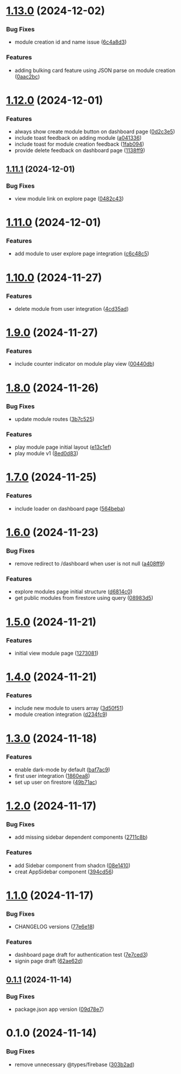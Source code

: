 # [1.13.0](https://github.com/leogrigs/easy-cards/compare/v1.12.0...v1.13.0) (2024-12-02)


### Bug Fixes

* module creation id and name issue ([6c4a8d3](https://github.com/leogrigs/easy-cards/commit/6c4a8d3112310947c7b80b8f70c8923571113799))


### Features

* adding bulking card feature using JSON parse on module creation ([0aac2bc](https://github.com/leogrigs/easy-cards/commit/0aac2bcb3b32bd4270385e2134ae8f9a06c295f2))

# [1.12.0](https://github.com/leogrigs/easy-cards/compare/v1.11.1...v1.12.0) (2024-12-01)


### Features

* always show create module button on dashboard page ([0d2c3e5](https://github.com/leogrigs/easy-cards/commit/0d2c3e5ca718b33b44462bbc49723f359ba8ad55))
* include toast feedback on adding module ([a041336](https://github.com/leogrigs/easy-cards/commit/a04133630f0bb8b313e2b2f7001f00d43a292c21))
* include toast for module creation feedback ([1fab094](https://github.com/leogrigs/easy-cards/commit/1fab09446dc1255e3d5f0898e1c5600440f6fca7))
* provide delete feedback on dashboard page ([1138ff9](https://github.com/leogrigs/easy-cards/commit/1138ff94e0c96b28016c2386b33efbf1c6e0b1b9))

## [1.11.1](https://github.com/leogrigs/easy-cards/compare/v1.11.0...v1.11.1) (2024-12-01)


### Bug Fixes

* view module link on explore page ([0482c43](https://github.com/leogrigs/easy-cards/commit/0482c43c4ef85b889b324a7ba9378151ccd644bf))

# [1.11.0](https://github.com/leogrigs/easy-cards/compare/v1.10.0...v1.11.0) (2024-12-01)


### Features

* add module to user explore page integration ([c6c48c5](https://github.com/leogrigs/easy-cards/commit/c6c48c5cafe8fdfd69319ce998d4bbfbf9da17f3))

# [1.10.0](https://github.com/leogrigs/easy-cards/compare/v1.9.0...v1.10.0) (2024-11-27)


### Features

* delete module from user integration ([4cd35ad](https://github.com/leogrigs/easy-cards/commit/4cd35adb02987e8c55ee41b12e3e9d6ddbc84a96))

# [1.9.0](https://github.com/leogrigs/easy-cards/compare/v1.8.0...v1.9.0) (2024-11-27)


### Features

* include counter indicator on module play view ([00440db](https://github.com/leogrigs/easy-cards/commit/00440dbf658ee46e6f8f0f19ae75fa91c6332350))

# [1.8.0](https://github.com/leogrigs/easy-cards/compare/v1.7.0...v1.8.0) (2024-11-26)


### Bug Fixes

* update module routes ([3b7c525](https://github.com/leogrigs/easy-cards/commit/3b7c525a126cce9dddc1553c1162cfe0e819ee64))


### Features

* play module page initial layout ([e13c1ef](https://github.com/leogrigs/easy-cards/commit/e13c1efbdcbf309b11760371d6ea14999073d1f0))
* play module v1 ([8ed0d83](https://github.com/leogrigs/easy-cards/commit/8ed0d835634decf38a5f1175ea49eed2f92c8228))

# [1.7.0](https://github.com/leogrigs/easy-cards/compare/v1.6.0...v1.7.0) (2024-11-25)


### Features

* include loader on dashboard page ([564beba](https://github.com/leogrigs/easy-cards/commit/564beba081cf06ad2e3507bf52a2b5bf498b31f2))

# [1.6.0](https://github.com/leogrigs/easy-cards/compare/v1.5.0...v1.6.0) (2024-11-23)


### Bug Fixes

* remove redirect to /dashboard when user is not null ([a408ff9](https://github.com/leogrigs/easy-cards/commit/a408ff9a6655ea95ce7f02f34a20b498d8cd354c))


### Features

* explore modules page initial structure ([d6814c0](https://github.com/leogrigs/easy-cards/commit/d6814c0f77521036ebdf8097399bd72d9b31cee0))
* get public modules from firestore using query ([08983d5](https://github.com/leogrigs/easy-cards/commit/08983d5121fdb3806d6eb2f7d026058edac5cccb))

# [1.5.0](https://github.com/leogrigs/easy-cards/compare/v1.4.0...v1.5.0) (2024-11-21)


### Features

* initial view module page ([1273081](https://github.com/leogrigs/easy-cards/commit/12730814142daeb0e723dd3634feb61e4e6ff952))

# [1.4.0](https://github.com/leogrigs/easy-cards/compare/v1.3.0...v1.4.0) (2024-11-21)


### Features

* include new module to users array ([3d50f51](https://github.com/leogrigs/easy-cards/commit/3d50f51420b42d8c9d62029356f8fa8189490658))
* module creation integration ([d234fc9](https://github.com/leogrigs/easy-cards/commit/d234fc94130412994614cb14b7b874ec5a624b94))

# [1.3.0](https://github.com/leogrigs/easy-cards/compare/v1.2.0...v1.3.0) (2024-11-18)


### Features

* enable dark-mode by default ([baf7ac9](https://github.com/leogrigs/easy-cards/commit/baf7ac9d9605b1b1ef5f2bd97f3a8f909d679375))
* first user integration ([1860ea8](https://github.com/leogrigs/easy-cards/commit/1860ea8df83c7e96794c18983632f66a3dcca387))
* set up user on firestore ([49b71ac](https://github.com/leogrigs/easy-cards/commit/49b71acf49bea2791c91030b6acf542b57fd21b3))

# [1.2.0](https://github.com/leogrigs/easy-cards/compare/v1.1.0...v1.2.0) (2024-11-17)


### Bug Fixes

* add missing sidebar dependent components ([2711c8b](https://github.com/leogrigs/easy-cards/commit/2711c8bd871dd78ed692d9104c74d1bb94293401))


### Features

* add Sidebar component from shadcn ([08e1410](https://github.com/leogrigs/easy-cards/commit/08e1410bd7bf0f24e7fb9cc1897e3987bf25de37))
* creat AppSidebar component ([394cd56](https://github.com/leogrigs/easy-cards/commit/394cd564ee0010904e847a89b2c639899698a00b))

# [1.1.0](https://github.com/leogrigs/easy-cards/compare/v1.0.1...v1.1.0) (2024-11-17)


### Bug Fixes

* CHANGELOG versions ([77e6e18](https://github.com/leogrigs/easy-cards/commit/77e6e18d59216b6c6cf4b670c373fcb6d7f46dd5))


### Features

* dashboard page draft for authentication test ([7e7ced3](https://github.com/leogrigs/easy-cards/commit/7e7ced3e673e3747a6342e960f4daac987aaf377))
* signin page draft ([62ae62d](https://github.com/leogrigs/easy-cards/commit/62ae62d732dccc8b6151ad2452c1fd1093394702))

## [0.1.1](https://github.com/leogrigs/easy-cards/compare/v1.0.0...v1.0.1) (2024-11-14)

### Bug Fixes

- package.json app version ([09d78e7](https://github.com/leogrigs/easy-cards/commit/09d78e75fe7df27cce8e7edc918cc616571ee8c2))

# 0.1.0 (2024-11-14)

### Bug Fixes

- remove unnecessary @types/firebase ([303b2ad](https://github.com/leogrigs/easy-cards/commit/303b2ad01077e325d6ec0792526993dab72008ec))

